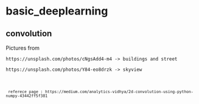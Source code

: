 # basic_deeplearning

## convolution
<p>Pictures from</p>
<p><code><a>https://unsplash.com/photos/cNgsAdd4-m4</a> -> buildings and street</code></p>
<p><code><a>https://unsplash.com/photos/Y84-eo8drzk</a> -> skyview<code></p>


<p> referece page : <a>https://medium.com/analytics-vidhya/2d-convolution-using-python-numpy-43442ff5f381</a></p>
